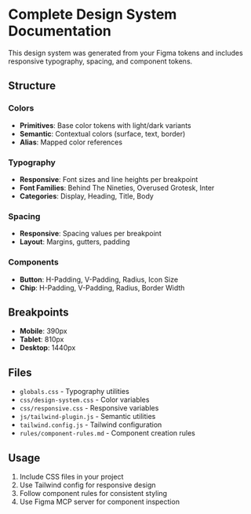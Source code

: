 # Complete Design System Documentation

This design system was generated from your Figma tokens and includes responsive typography, spacing, and component tokens.

## Structure

### Colors
- **Primitives**: Base color tokens with light/dark variants
- **Semantic**: Contextual colors (surface, text, border)
- **Alias**: Mapped color references

### Typography
- **Responsive**: Font sizes and line heights per breakpoint
- **Font Families**: Behind The Nineties, Overused Grotesk, Inter
- **Categories**: Display, Heading, Title, Body

### Spacing
- **Responsive**: Spacing values per breakpoint
- **Layout**: Margins, gutters, padding

### Components
- **Button**: H-Padding, V-Padding, Radius, Icon Size
- **Chip**: H-Padding, V-Padding, Radius, Border Width

## Breakpoints

- **Mobile**: 390px
- **Tablet**: 810px
- **Desktop**: 1440px

## Files

- `globals.css` - Typography utilities
- `css/design-system.css` - Color variables
- `css/responsive.css` - Responsive variables
- `js/tailwind-plugin.js` - Semantic utilities
- `tailwind.config.js` - Tailwind configuration
- `rules/component-rules.md` - Component creation rules

## Usage

1. Include CSS files in your project
2. Use Tailwind config for responsive design
3. Follow component rules for consistent styling
4. Use Figma MCP server for component inspection
